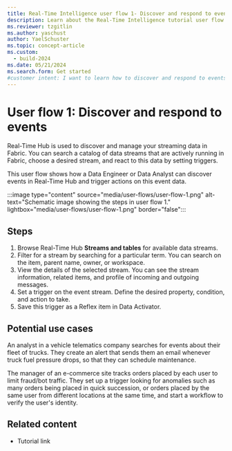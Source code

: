 ```yaml
---
title: Real-Time Intelligence user flow 1- Discover and respond to events
description: Learn about the Real-Time Intelligence tutorial user flow 1 and how to discover and respond to events in Microsoft Fabric.
ms.reviewer: tzgitlin
ms.author: yaschust
author: YaelSchuster
ms.topic: concept-article
ms.custom:
  - build-2024
ms.date: 05/21/2024
ms.search.form: Get started
#customer intent: I want to learn how to discover and respond to events in Real-Time Intelligence.
---
```

# User flow 1: Discover and respond to events

Real-Time Hub is used to discover and manage your streaming data in Fabric. You can search a catalog of data streams that are actively running in Fabric, choose a desired stream, and react to this data by setting triggers.

This user flow shows how a Data Engineer or Data Analyst can discover events in Real-Time Hub and trigger actions on this event data.

:::image type="content" source="media/user-flows/user-flow-1.png" alt-text="Schematic image showing the steps in user flow 1."  lightbox="media/user-flows/user-flow-1.png" border="false":::

## Steps

1. Browse Real-Time Hub **Streams and tables** for available data streams.
1. Filter for a stream by searching for a particular term. You can search on the item, parent name, owner, or workspace.
1. View the details of the selected stream. You can see the stream information, related items, and profile of incoming and outgoing messages.
1. Set a trigger on the event stream. Define the desired property, condition, and action to take.
1. Save this trigger as a Reflex item in Data Activator.

## Potential use cases

An analyst in a vehicle telematics company searches for events about their fleet of trucks. They create an alert that sends them an email whenever truck fuel pressure drops, so that they can schedule maintenance.

The manager of an e-commerce site tracks orders placed by each user to limit fraud/bot traffic. They set up a trigger looking for anomalies such as many orders being placed in quick succession, or orders placed by the same user from different locations at the same time, and start a workflow to verify the user's identity.

## Related content

-   Tutorial link
